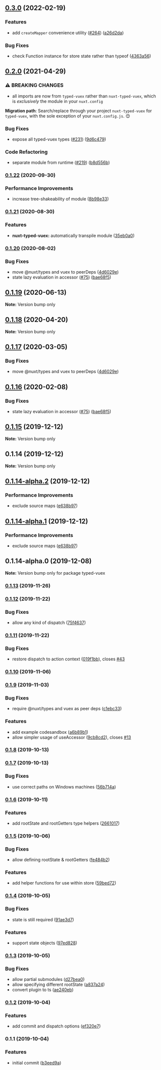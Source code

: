 ## [0.3.0](https://github.com/danielroe/typed-vuex/compare/0.2.0...0.3.0) (2022-02-19)


### Features

* add `createMapper` convenience utility ([#264](https://github.com/danielroe/typed-vuex/issues/264)) ([a26d2da](https://github.com/danielroe/typed-vuex/commit/a26d2da67c51beb0733e44c1da05482eaeca1d90))


### Bug Fixes

* check Function instance for store state rather than typeof ([4363a56](https://github.com/danielroe/typed-vuex/commit/4363a5602d1031944d226117f04970785f14b5c8))

## [0.2.0](https://github.com/danielroe/typed-vuex/compare/0.1.22...0.2.0) (2021-04-29)


### ⚠ BREAKING CHANGES

* all imports are now from `typed-vuex` rather than `nuxt-typed-vuex`, which is *exclusively* the module in your `nuxt.config`

**Migration path**: Search/replace through your project `nuxt-typed-vuex` for `typed-vuex`, with the sole exception of your `nuxt.config.js`. 😊

### Bug Fixes

* expose all typed-vuex types ([#231](https://github.com/danielroe/typed-vuex/issues/231)) ([9d6c479](https://github.com/danielroe/typed-vuex/commit/9d6c479b0d0781916596fd27e5f5e5e32f8579c9))


### Code Refactoring

* separate module from runtime ([#219](https://github.com/danielroe/typed-vuex/issues/219)) ([b8d556b](https://github.com/danielroe/typed-vuex/commit/b8d556b041e162c66de3e8dbd11c8f1dd5461c2a))

### [0.1.22](https://github.com/danielroe/nuxt-typed-vuex/compare/0.1.21...0.1.22) (2020-09-30)


### Performance Improvements

* increase tree-shakeability of module ([8b98e33](https://github.com/danielroe/nuxt-typed-vuex/commit/8b98e330c560c70468e536592773f2f2ada5555f))

### [0.1.21](https://github.com/danielroe/nuxt-typed-vuex/compare/0.1.20...0.1.21) (2020-08-30)


### Features

* **nuxt-typed-vuex:** automatically transpile module ([35eb0a0](https://github.com/danielroe/nuxt-typed-vuex/commit/35eb0a0f221718e9f29e1f100a574f7c1e88bf1d))

### [0.1.20](https://github.com/danielroe/nuxt-typed-vuex/compare/nuxt-typed-vuex@0.1.19...0.1.20) (2020-08-02)

### Bug Fixes

- move @nuxt/types and vuex to peerDeps ([4d6029e](https://github.com/danielroe/nuxt-typed-vuex/commit/4d6029ea582cc055010612b8427b4ae12fcd4fac))
- state lazy evaluation in accessor ([#75](https://github.com/danielroe/nuxt-typed-vuex/issues/75)) ([bae68f5](https://github.com/danielroe/nuxt-typed-vuex/commit/bae68f59dfd7f05511469569943a56a15583b9b9))

## [0.1.19](https://github.com/danielroe/nuxt-typed-vuex/compare/typed-vuex@0.1.18...typed-vuex@0.1.19) (2020-06-13)

**Note:** Version bump only

## [0.1.18](https://github.com/danielroe/nuxt-typed-vuex/compare/typed-vuex@0.1.17...typed-vuex@0.1.18) (2020-04-20)

**Note:** Version bump only

## [0.1.17](https://github.com/danielroe/nuxt-typed-vuex/compare/typed-vuex@0.1.16...typed-vuex@0.1.17) (2020-03-05)

### Bug Fixes

- move @nuxt/types and vuex to peerDeps ([4d6029e](https://github.com/danielroe/nuxt-typed-vuex/commit/4d6029ea582cc055010612b8427b4ae12fcd4fac))

## [0.1.16](https://github.com/danielroe/nuxt-typed-vuex/compare/typed-vuex@0.1.15...typed-vuex@0.1.16) (2020-02-08)

### Bug Fixes

- state lazy evaluation in accessor ([#75](https://github.com/danielroe/nuxt-typed-vuex/issues/75)) ([bae68f5](https://github.com/danielroe/nuxt-typed-vuex/commit/bae68f59dfd7f05511469569943a56a15583b9b9))

## [0.1.15](https://github.com/danielroe/nuxt-typed-vuex/compare/typed-vuex@0.1.14...typed-vuex@0.1.15) (2019-12-12)

**Note:** Version bump only

## 0.1.14 (2019-12-12)

**Note:** Version bump only

## [0.1.14-alpha.2](https://github.com/danielroe/nuxt-typed-vuex/compare/typed-vuex@0.1.14-alpha.0...typed-vuex@0.1.14-alpha.2) (2019-12-12)

### Performance Improvements

- exclude source maps ([e638b97](https://github.com/danielroe/nuxt-typed-vuex/commit/e638b977d971636f59cd58886fe69a0d008175b3))

## [0.1.14-alpha.1](https://github.com/danielroe/nuxt-typed-vuex/compare/typed-vuex@0.1.14-alpha.0...typed-vuex@0.1.14-alpha.1) (2019-12-12)

### Performance Improvements

- exclude source maps ([e638b97](https://github.com/danielroe/nuxt-typed-vuex/commit/e638b977d971636f59cd58886fe69a0d008175b3))

## 0.1.14-alpha.0 (2019-12-08)

**Note:** Version bump only for package typed-vuex

### [0.1.13](https://github.com/danielroe/nuxt-typed-vuex/compare/v0.1.13-beta.0...v0.1.13) (2019-11-26)

### [0.1.12](https://github.com/danielroe/nuxt-typed-vuex/compare/v0.1.11...v0.1.12) (2019-11-22)

### Bug Fixes

- allow any kind of dispatch ([75f4637](https://github.com/danielroe/nuxt-typed-vuex/commit/75f463723d54949a98100c21481e5bae5f6d7a87))

### [0.1.11](https://github.com/danielroe/nuxt-typed-vuex/compare/v0.1.10...v0.1.11) (2019-11-22)

### Bug Fixes

- restore dispatch to action context ([019f1bb](https://github.com/danielroe/nuxt-typed-vuex/commit/019f1bb53ddac38fcde81c195a4df3c9afc49f57)), closes [#43](https://github.com/danielroe/nuxt-typed-vuex/issues/43)

### [0.1.10](https://github.com/danielroe/nuxt-typed-vuex/compare/v0.1.10-beta.2...v0.1.10) (2019-11-06)

### [0.1.9](https://github.com/danielroe/nuxt-typed-vuex/compare/v0.1.8...v0.1.9) (2019-11-03)

### Bug Fixes

- require @nuxt/types and vuex as peer deps ([c1ebc33](https://github.com/danielroe/nuxt-typed-vuex/commit/c1ebc33))

### Features

- add example codesandbox ([a6b89b1](https://github.com/danielroe/nuxt-typed-vuex/commit/a6b89b1))
- allow simpler usage of useAccessor ([9cb8cd2](https://github.com/danielroe/nuxt-typed-vuex/commit/9cb8cd2)), closes [#13](https://github.com/danielroe/nuxt-typed-vuex/issues/13)

### [0.1.8](https://github.com/danielroe/nuxt-typed-vuex/compare/v0.1.7...v0.1.8) (2019-10-13)

### [0.1.7](https://github.com/danielroe/nuxt-typed-vuex/compare/v0.1.6...v0.1.7) (2019-10-13)

### Bug Fixes

- use correct paths on Windows machines ([56b714a](https://github.com/danielroe/nuxt-typed-vuex/commit/56b714a))

### [0.1.6](https://github.com/danielroe/nuxt-typed-vuex/compare/v0.1.5...v0.1.6) (2019-10-11)

### Features

- add rootState and rootGetters type helpers ([2661017](https://github.com/danielroe/nuxt-typed-vuex/commit/2661017))

### [0.1.5](https://github.com/danielroe/nuxt-typed-vuex/compare/v0.1.4...v0.1.5) (2019-10-06)

### Bug Fixes

- allow defining rootState & rootGetters ([fe484b2](https://github.com/danielroe/nuxt-typed-vuex/commit/fe484b2))

### Features

- add helper functions for use within store ([59bed72](https://github.com/danielroe/nuxt-typed-vuex/commit/59bed72))

### [0.1.4](https://github.com/danielroe/nuxt-typed-vuex/compare/v0.1.3...v0.1.4) (2019-10-05)

### Bug Fixes

- state is still required ([91ae3d7](https://github.com/danielroe/nuxt-typed-vuex/commit/91ae3d7))

### Features

- support state objects ([97ed828](https://github.com/danielroe/nuxt-typed-vuex/commit/97ed828))

### [0.1.3](https://github.com/danielroe/nuxt-typed-vuex/compare/v0.1.2...v0.1.3) (2019-10-05)

### Bug Fixes

- allow partial submodules ([d27bea0](https://github.com/danielroe/nuxt-typed-vuex/commit/d27bea0))
- allow specifying different rootState ([a837a24](https://github.com/danielroe/nuxt-typed-vuex/commit/a837a24))
- convert plugin to ts ([ae240eb](https://github.com/danielroe/nuxt-typed-vuex/commit/ae240eb))

### [0.1.2](https://github.com/danielroe/nuxt-typed-vuex/compare/v0.1.1...v0.1.2) (2019-10-04)

### Features

- add commit and dispatch options ([ef320e7](https://github.com/danielroe/nuxt-typed-vuex/commit/ef320e7))

### 0.1.1 (2019-10-04)

### Features

- initial commit ([b3eed9a](https://github.com/danielroe/nuxt-typed-vuex/commit/b3eed9a))

